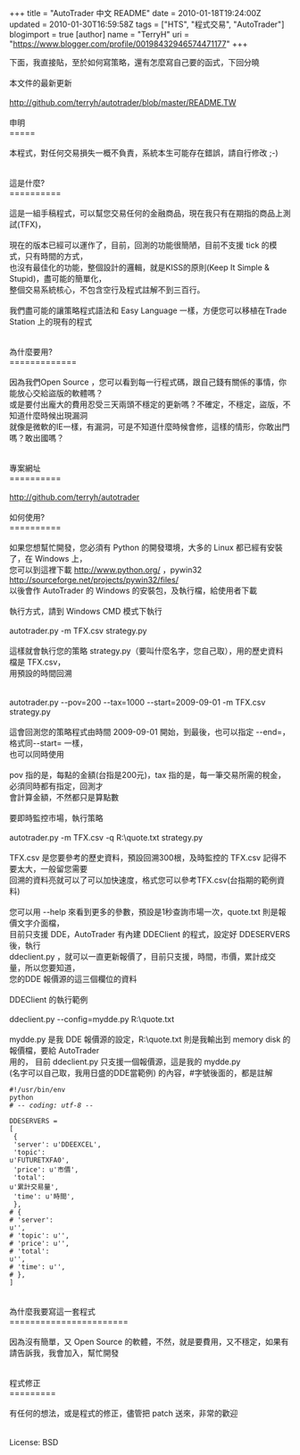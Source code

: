 +++
title = "AutoTrader 中文 README"
date = 2010-01-18T19:24:00Z
updated = 2010-01-30T16:59:58Z
tags = ["HTS", "程式交易", "AutoTrader"]
blogimport = true 
[author]
	name = "TerryH"
	uri = "https://www.blogger.com/profile/00198432946574471177"
+++

下面，我直接貼，至於如何寫策略，還有怎麼寫自己要的函式，下回分曉<br /><br />本文件的最新更新<br /><br /><a href="http://github.com/terryh/autotrader/blob/master/README.TW">http://github.com/terryh/autotrader/blob/master/README.TW</a><br /><br />申明<br />=====<br /> <br />本程式，對任何交易損失一概不負責，系統本生可能存在錯誤，請自行修改 ;-)<br /> <br /> <br />這是什麼?<br />==========<br /> <br />這是一組手稿程式，可以幫您交易任何的金融商品，現在我只有在期指的商品上測試(TFX)，<br /> <br />現在的版本已經可以運作了，目前，回測的功能很簡陋，目前不支援 tick 的模式，只有時間的方式，<br />也沒有最佳化的功能，整個設計的邏輯，就是KISS的原則(Keep It Simple & Stupid)，盡可能的簡單化，<br />整個交易系統核心，不包含空行及程式註解不到三百行。<br /> <br />我們盡可能的讓策略程式語法和 Easy Language 一樣，方便您可以移植在Trade Station 上的現有的程式<br /> <br /> <br />為什麼要用?<br />=============<br /> <br />因為我們Open Source ，您可以看到每一行程式碼，跟自己錢有關係的事情，你能放心交給盜版的軟體嗎？<br />或是要付出龐大的費用忍受三天兩頭不穩定的更新嗎？不確定，不穩定，盜版，不知道什麼時候出現漏洞<br />就像是微軟的IE一樣，有漏洞，可是不知道什麼時候會修，這樣的情形，你敢出門嗎？敢出國嗎？<br /> <br /> <br />專案網址<br />==========<br /> <br /><a href="http://github.com/terryh/autotrader">http://github.com/terryh/autotrader</a><br /> <br />如何使用?<br />==========<br /> <br />如果您想幫忙開發，您必須有 Python 的開發環境，大多的 Linux 都已經有安裝了，在 Windows 上，<br />您可以到這裡下載 http://www.python.org/ ，pywin32 http://sourceforge.net/projects/pywin32/files/<br />以後會作 AutoTrader 的 Windows 的安裝包，及執行檔，給使用者下載<br /> <br />執行方式，請到 Windows CMD 模式下執行<br /> <br />autotrader.py -m TFX.csv strategy.py<br />    <br />    這樣就會執行您的策略 strategy.py（要叫什麼名字，您自己取），用的歷史資料檔是 TFX.csv，<br />    用預設的時間回溯<br /> <br /> <br />autotrader.py --pov=200 --tax=1000 --start=2009-09-01 -m TFX.csv strategy.py<br /> <br />    這會回測您的策略程式由時間 2009-09-01 開始，到最後，也可以指定 --end=，格式同--start= 一樣，<br />    也可以同時使用<br /> <br />    pov 指的是，每點的金額(台指是200元)，tax 指的是，每一筆交易所需的稅金，必須同時都有指定，回測才<br />    會計算金額，不然都只是算點數<br /> <br />要即時監控市場，執行策略<br /> <br />autotrader.py -m TFX.csv -q R:\quote.txt strategy.py<br /> <br />    TFX.csv 是您要參考的歷史資料，預設回溯300根，及時監控的 TFX.csv 記得不要太大，一般留您需要<br />    回溯的資料亮就可以了可以加快速度，格式您可以參考TFX.csv(台指期的範例資料)<br />    <br />    您可以用 --help 來看到更多的參數，預設是1秒查詢市場一次，quote.txt 則是報價文字介面檔，<br />    目前只支援 DDE，AutoTrader 有內建 DDEClient 的程式，設定好 DDESERVERS 後，執行<br />    ddeclient.py ，就可以一直更新報價了，目前只支援，時間，市價，累計成交量，所以您要知道，<br />    您的DDE 報價源的這三個欄位的資料<br /> <br />    DDEClient 的執行範例<br /> <br />ddeclient.py --config=mydde.py R:\quote.txt<br /> <br />    mydde.py 是我 DDE 報價源的設定，R:\quote.txt 則是我輸出到 memory disk 的報價檔，要給 AutoTrader<br />    用的， 目前 ddeclient.py 只支援一個報價源，這是我的 mydde.py<br />    (名字可以自己取，我用日盛的DDE當範例) 的內容，#字號後面的，都是註解<br /><code><br />#!/usr/bin/env python<br /># -*- coding: utf-8 -*-<br /> <br />DDESERVERS = [<br />    {<br />    'server': u'DDEEXCEL',<br />    'topic': u'FUTURETXFA0',<br />    'price': u'市價',<br />    'total': u'累計交易量',<br />    'time': u'時間',<br />    },<br /># {<br /># 'server': u'',<br /># 'topic': u'',<br /># 'price': u'',<br /># 'total': u'',<br /># 'time': u'',<br /># },<br />]<br /></code><br /> <br />為什麼我要寫這一套程式<br />=======================<br /> <br />因為沒有簡單，又 Open Source 的軟體，不然，就是要費用，又不穩定，如果有請告訴我，我會加入，幫忙開發<br /> <br /> <br />程式修正<br />=========<br /> <br />有任何的想法，或是程式的修正，儘管把 patch 送來，非常的歡迎<br /> <br /> <br />License: BSD
